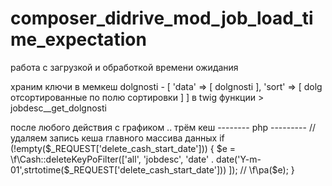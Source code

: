 # composer_didrive_mod_job_load_time_expectation
работа с загрузкой и обработкой времени ожидания

храним ключи в мемкеш
dolgnosti - [ 'data' => [ dolgnosti ], 'sort' => [ dolg отсортированные по полю сортировки ] ]
в twig функции > jobdesc__get_dolgnosti



после любого действия с графиком .. трём кеш 
-------- php ---------
    // удаляем запись кеша главного массива данных
    if (!empty($_REQUEST['delete_cash_start_date'])) {
        $e = \f\Cash::deleteKeyPoFilter(['all', 'jobdesc', 'date' . date('Y-m-01',strtotime($_REQUEST['delete_cash_start_date'])) ]);
        // \f\pa($e);
    }
